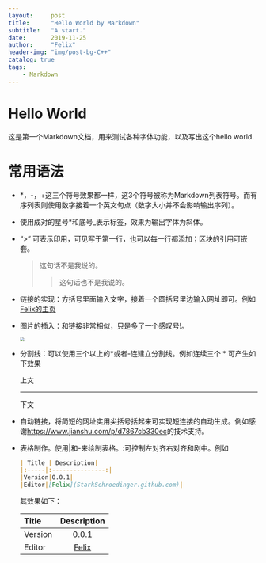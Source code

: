 ```yaml
---
layout:     post
title:      "Hello World by Markdown"
subtitle:   "A start."
date:       2019-11-25
author:     "Felix"
header-img: "img/post-bg-C++"
catalog: true
tags:
    - Markdown
---
```


# Hello World #

这是第一个Markdown文档，用来测试各种字体功能，以及写出这个hello world.

# 常用语法 #

* *，-，+这三个符号效果都一样，这3个符号被称为Markdown列表符号。而有序列表则使用数字接着一个英文句点（数字大小并不会影响输出序列）。 

* 使用成对的星号*和底号_表示标签，效果为输出字体为斜体。

* “>” 可表示印用，可见写于第一行，也可以每一行都添加；区块的引用可嵌套。

  > 这句话不是我说的。
  >
  > > 这句话也不是我说的。

* 链接的实现：方括号里面输入文字，接着一个圆括号里边输入网址即可。例如[Felix的主页](https://starkschroedinger.github.io)

* 图片的插入：和链接非常相似，只是多了一个感叹号!。

  <img src="D:\Github\StarkSchroedinger\huxpro.github.io\img\post-bg-C++.jpg" style="zoom:50%;" />

* 分割线：可以使用三个以上的*或者-连建立分割线。例如连续三个 * 可产生如下效果

  上文

  ***

  下文

* 自动链接，将简短的网址实用尖括号括起来可实现短连接的自动生成。例如感谢<https://www.jianshu.com/p/d7867cb330ec>的技术支持。

* 表格制作。使用\|和\-来绘制表格。:可控制左对齐右对齐和剧中。例如

  ```markdown
  | Title | Description|
  |:-----|:---------------:|
  |Version|0.0.1|
  |Editor|[Felix](StarkSchroedinger.github.com)|
  ```

  其效果如下：

  | Title   |              Description              |
  | :------ | :-----------------------------------: |
  | Version |                 0.0.1                 |
  | Editor  | [Felix](StarkSchroedinger.github.com) |
